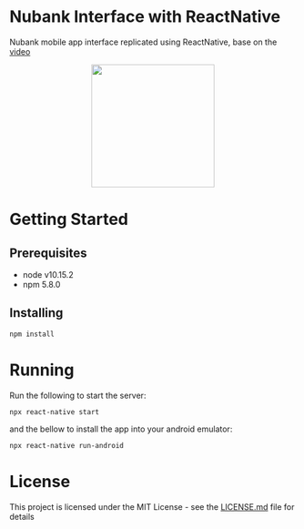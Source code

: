 # Nubank Interface with ReactNative

Nubank mobile app interface replicated using ReactNative, base on the [video](https://www.youtube.com/watch?v=DDm0M_rZLJo)

<p align="center">
  <img width="216"src="nubankreack.gif">
</p>

# Getting Started

## Prerequisites

- node v10.15.2
- npm 5.8.0

## Installing

`npm install`

# Running

Run the following to start the server:

`npx react-native start`

and the bellow to install the app into your android emulator:

`npx react-native run-android`



# License

This project is licensed under the MIT License - see the [LICENSE.md](LICENSE.md) file for details